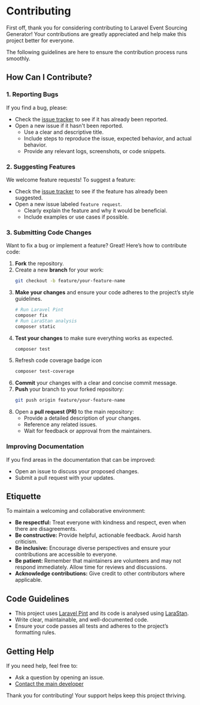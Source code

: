 # Contributing

First off, thank you for considering contributing to Laravel Event Sourcing Generator! Your contributions are greatly
appreciated and help make this project better for everyone.

The following guidelines are here to ensure the contribution
process runs smoothly.

## How Can I Contribute?

### 1. Reporting Bugs

If you find a bug, please:

- Check the [issue tracker](https://github.com/albertoarena/laravel-event-sourcing-generator/issues) to see if it has
  already been reported.
- Open a new issue if it hasn't been reported.
    - Use a clear and descriptive title.
    - Include steps to reproduce the issue, expected behavior, and actual behavior.
    - Provide any relevant logs, screenshots, or code snippets.

### 2. Suggesting Features

We welcome feature requests! To suggest a feature:

- Check the [issue tracker](https://github.com/albertoarena/laravel-event-sourcing-generator/issues) to see if the
  feature has already been
  suggested.
- Open a new issue labeled `feature request`.
    - Clearly explain the feature and why it would be beneficial.
    - Include examples or use cases if possible.

### 3. Submitting Code Changes

Want to fix a bug or implement a feature? Great! Here’s how to contribute code:

1. **Fork** the repository.
2. Create a new **branch** for your work:
   ```bash
   git checkout -b feature/your-feature-name
   ```
3. **Make your changes** and ensure your code adheres to the project’s style guidelines.
   ```bash
   # Run Laravel Pint
   composer fix
   # Run LaraStan analysis
   composer static
   ```
4. **Test your changes** to make sure everything works as expected.
   ```bash
   composer test
   ```
5. Refresh code coverage badge icon
   ```bash
   composer test-coverage
   ```
6. **Commit** your changes with a clear and concise commit message.
7. **Push** your branch to your forked repository:
   ```bash
   git push origin feature/your-feature-name
   ```
8. Open a **pull request (PR)** to the main repository:
    - Provide a detailed description of your changes.
    - Reference any related issues.
    - Wait for feedback or approval from the maintainers.

### Improving Documentation

If you find areas in the documentation that can be improved:

- Open an issue to discuss your proposed changes.
- Submit a pull request with your updates.

## Etiquette

To maintain a welcoming and collaborative environment:

- **Be respectful:** Treat everyone with kindness and respect, even when there are disagreements.
- **Be constructive:** Provide helpful, actionable feedback. Avoid harsh criticism.
- **Be inclusive:** Encourage diverse perspectives and ensure your contributions are accessible to everyone.
- **Be patient:** Remember that maintainers are volunteers and may not respond immediately. Allow time for reviews and
  discussions.
- **Acknowledge contributions:** Give credit to other contributors where applicable.

## Code Guidelines

- This project uses [Laravel Pint](https://laravel.com/docs/11.x/pint) and its code is analysed
  using [LaraStan](https://github.com/larastan/larastan).
- Write clear, maintainable, and well-documented code.
- Ensure your code passes all tests and adheres to the project’s formatting rules.

## Getting Help

If you need help, feel free to:

- Ask a question by opening an issue.
- [Contact the main developer](https://github.com/albertoarena/)

Thank you for contributing! Your support helps keep this project thriving.